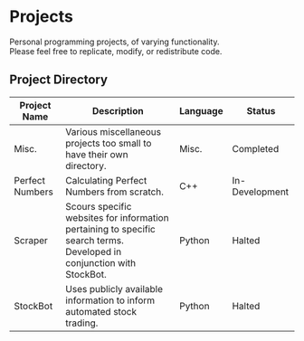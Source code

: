 # Projects
Personal programming projects, of varying functionality.  
Please feel free to replicate, modify, or redistribute code.

## Project Directory
| Project Name | Description | Language | Status |
|---|---|---|---|
| Misc. | Various miscellaneous projects too small to have their own directory. | Misc. | Completed |
| Perfect Numbers | Calculating Perfect Numbers from scratch. | C++ | In-Development |
| Scraper | Scours specific websites for information pertaining to specific search terms. Developed in conjunction with StockBot. | Python | Halted |
| StockBot | Uses publicly available information to inform automated stock trading. | Python | Halted |
